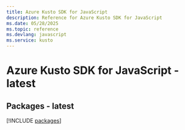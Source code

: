 ```yaml
---
title: Azure Kusto SDK for JavaScript
description: Reference for Azure Kusto SDK for JavaScript
ms.date: 05/28/2025
ms.topic: reference
ms.devlang: javascript
ms.service: kusto
---
```

# Azure Kusto SDK for JavaScript - latest
## Packages - latest
[!INCLUDE [packages](kusto-index.md)]